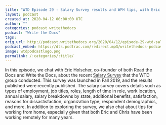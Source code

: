 ```yaml
---
title: "WTD Episode 29 - Salary Survey results and WFH tips, with Eric Holscher"
layout: podcast
created_at: 2020-04-12 00:00:00 UTC
author: ""
categories: podcast writethedocs
podcast: "Write the Docs"
tags: 
orig_url: http://podcast.writethedocs.org/2020/04/12/episode-29-wtd-salary-survey-and-wfh/
podcast_embed: https://dts.podtrac.com/redirect.mp3/writethedocs-podcast.s3-us-west-2.amazonaws.com/episode29_wtd_salary_survey_wfh.mp3
image: wtdpodcastlogo.png
permalink: /:categories/:title/
---
```

In this episode, we chat with Eric Holscher, co-founder of both Read the Docs and Write the Docs, about the recent [Salary Survey](https://www.writethedocs.org/surveys/salary-survey/2019/) that the WTD group conducted. This survey was launched in Fall 2019, and the results published were recently published. The salary survey covers details such as types of employment, job titles, roles, length of time in role, work location, annual salary, salary breakdowns by state, additional benefits, satisfaction, reasons for dissastisfaction, organization type, respondent demographics, and more. In addition to exploring the survey, we also chat about tips for working from home, especially given that both Eric and Chris have been working remotely for many years.